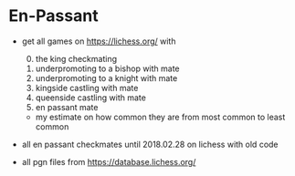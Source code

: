 # En-Passant
- get all games on https://lichess.org/ with

  0. the king checkmating
  1. underpromoting to a bishop with mate
  2. underpromoting to a knight with mate
  3. kingside castling with mate
  4. queenside castling with mate
  5. en passant mate
  - my estimate on how common they are from most common to least common
- all en passant checkmates until 2018.02.28 on lichess with old code
- all pgn files from https://database.lichess.org/

